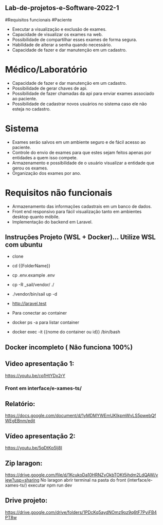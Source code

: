 ## Lab-de-projetos-e-Software-2022-1
#Requisitos funcionais
#Paciente
- Executar a visualização e exclusão de exames.
- Capacidade de visualizar os exames na web.
- Possibilidade de compartilhar esses exames de forma segura.
- Habilidade de alterar a senha quando necessário.
- Capacidade de fazer e dar manutenção em um cadastro.
# Médico/Laboratório
- Capacidade de fazer e dar manutenção em um cadastro.
- Possibilidade de gerar chaves de api.
- Possibilidade de fazer chamadas da api para enviar exames associado ao paciente.
- Possibilidade de cadastrar novos usuários no sistema caso ele não esteja no cadastro.
# Sistema
- Exames serão salvos em um ambiente seguro e de fácil acesso ao paciente.
- Controle do envio de exames para que estes sejam feitos apenas por entidades a quem isso compete.
- Armazenamento e possibilidade de o usuário visualizar a entidade que gerou os exames.
- Organização dos exames por ano.

# Requisitos não funcionais
- Armazenamento das informações cadastrais em um banco de dados.
- Front end responsivo para fácil visualização tanto em ambientes desktop quanto móbile.
- Implementação do backend em Laravel.


## Instruções Projeto (WSL + Docker)... Utilize WSL com ubuntu
- clone
- cd {{FolderName}}
- cp .env.example .env
- cp -R _sail/vendor/ ./
- ./vendor/bin/sail up -d
- http://laravel.test

- Para conectar ao container 
- docker ps -a para listar container 
- docker exec -it {{nome do container ou id}} /bin/bash


## Docker incompleto ( Nâo funciona 100%)

## Video apresentação 1: 
https://youtu.be/cp1HtYDx2rY


### Front em interface/e-xames-ts/

## Relatório:
https://docs.google.com/document/d/1yMDMYWEmUKIkpmWvLS5pwebQfWEgEBnm/edit

## Vídeo apresentação 2: 
https://youtu.be/5qDtKp5lj8I

## Zip laragon:
https://drive.google.com/file/d/1KcukoDa10HRNZyOkbTOKt5jhdm2LdQAW/view?usp=sharing
No laragon abrir terminal na pasta do front (interface/e-xames-ts/) executar npm run dev

## Drive projeto:
https://drive.google.com/drive/folders/1PDcKq5aydNOmz9oz9q6tF7PyjFB4PT8w
